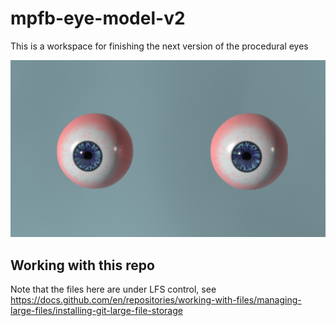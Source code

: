 # mpfb-eye-model-v2

This is a workspace for finishing the next version of the procedural eyes

![eyes](eyes.jpg)

## Working with this repo

Note that the files here are under LFS control, see https://docs.github.com/en/repositories/working-with-files/managing-large-files/installing-git-large-file-storage


